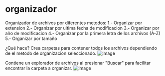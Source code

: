 # organizador
Organizador de archivos por diferentes metodos:
1.- Organizar por extension
2.- Organizar por ultima fecha de modificacion
3.- Organizar por año de modificacion
4.- Organizar por la primera letra de los archivos (A-Z)
5.- Organizar por tamaño

¿Qué hace?
Crea carpetas para contener todos los archivos dependiendo de el metodo de organizacion seleccionado.
![image](https://github.com/user-attachments/assets/c4ec1392-e0ae-403a-9710-65b22d011adb)

Contiene un explorador de archivos al presionar "Buscar" para facilitar encontrar la carpeta a organizar.
![image](https://github.com/user-attachments/assets/6220df9b-db34-4c96-998c-c9f47ddd83a5)
